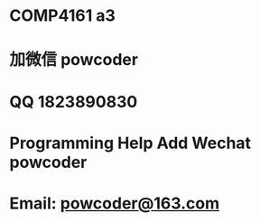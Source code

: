 # COMP4161 a3
# 加微信 powcoder

# QQ 1823890830

# Programming Help Add Wechat powcoder

# Email: powcoder@163.com


